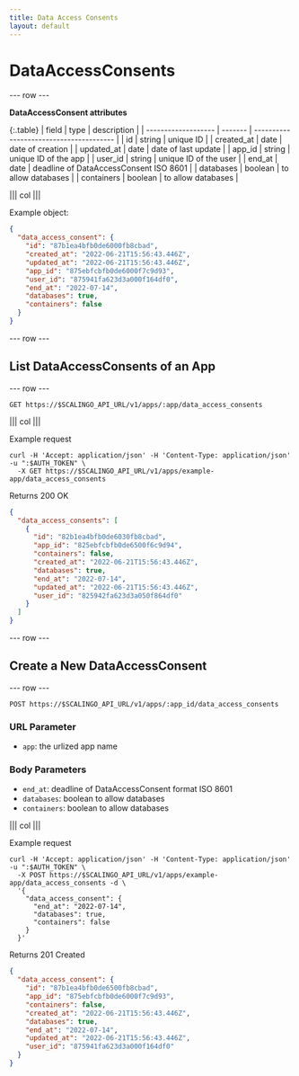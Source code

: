 ```yaml
---
title: Data Access Consents
layout: default
---
```


# DataAccessConsents

--- row ---

**DataAccessConsent attributes**

{:.table}
| field               | type    | description                             |
| ------------------- | ------- | --------------------------------------- |
| id                  | string  | unique ID                               |
| created_at          | date    | date of creation                        |
| updated_at          | date    | date of last update                     |
| app_id              | string  | unique ID of the app                    |
| user_id             | string  | unique ID of the user                   |
| end_at              | date    | deadline of DataAccessConsent ISO 8601 |
| databases           | boolean | to allow databases                      |
| containers          | boolean | to allow databases                      |

||| col |||

Example object:

```json
{
  "data_access_consent": {
    "id": "87b1ea4bfb0de6000fb8cbad",
    "created_at": "2022-06-21T15:56:43.446Z",
    "updated_at": "2022-06-21T15:56:43.446Z",
    "app_id": "875ebfcbfb0de6000f7c9d93",
    "user_id": "875941fa623d3a000f164df0",
    "end_at": "2022-07-14",
    "databases": true,
    "containers": false
  }
}
```

--- row ---

## List DataAccessConsents of an App

--- row ---

`GET https://$SCALINGO_API_URL/v1/apps/:app/data_access_consents`

||| col |||

Example request

```shell
curl -H 'Accept: application/json' -H 'Content-Type: application/json' -u ":$AUTH_TOKEN" \
  -X GET https://$SCALINGO_API_URL/v1/apps/example-app/data_access_consents
```

Returns 200 OK

```json
{
  "data_access_consents": [
    {
      "id": "82b1ea4bfb0de6030fb8cbad",
      "app_id": "825ebfcbfb0de6500f6c9d94",
      "containers": false,
      "created_at": "2022-06-21T15:56:43.446Z",
      "databases": true,
      "end_at": "2022-07-14",
      "updated_at": "2022-06-21T15:56:43.446Z",
      "user_id": "825942fa623d3a050f864df0"
    }
  ]
}
```

--- row ---

## Create a New DataAccessConsent

--- row ---

`POST https://$SCALINGO_API_URL/v1/apps/:app_id/data_access_consents`

### URL Parameter

- `app`: the urlized app name

### Body Parameters

- `end_at`: deadline of DataAccessConsent format ISO 8601
- `databases`: boolean to allow databases
- `containers`: boolean to allow databases

||| col |||

Example request

```shell
curl -H 'Accept: application/json' -H 'Content-Type: application/json' -u ":$AUTH_TOKEN" \
  -X POST https://$SCALINGO_API_URL/v1/apps/example-app/data_access_consents -d \
  '{
    "data_access_consent": {
      "end_at": "2022-07-14",
      "databases": true,
      "containers": false
    }
  }'
```

Returns 201 Created

```json
{
  "data_access_consent": {
    "id": "87b1ea4bfb0de6500fb8cbad",
    "app_id": "875ebfcbfb0de6000f7c9d93",
    "containers": false,
    "created_at": "2022-06-21T15:56:43.446Z",
    "databases": true,
    "end_at": "2022-07-14",
    "updated_at": "2022-06-21T15:56:43.446Z",
    "user_id": "875941fa623d3a000f164df0"
  }
}
```
